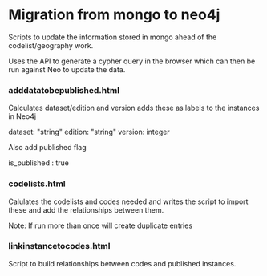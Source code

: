 Migration from mongo to neo4j
================

Scripts to update the information stored in mongo ahead of the codelist/geography work.

Uses the API to generate a cypher query in the browser which can then be run against Neo to update the data.

### adddatatobepublished.html

Calculates dataset/edition and version adds these as labels to the instances in Neo4j

dataset: "string"
edition: "string"
version: integer

Also add published flag

is_published : true

### codelists.html

Calulates the codelists and codes needed and writes the script to import these and add the relationships between them.

Note: If run more than once will create duplicate entries


### linkinstancetocodes.html

Script to build relationships between codes and published instances.
